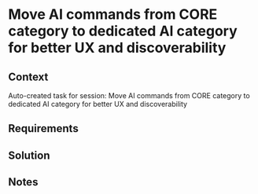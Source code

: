 # Move AI commands from CORE category to dedicated AI category for better UX and discoverability

## Context

Auto-created task for session: Move AI commands from CORE category to dedicated AI category for better UX and discoverability

## Requirements

## Solution

## Notes
